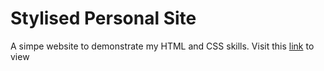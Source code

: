 # Stylised Personal Site
A simpe website to demonstrate my HTML and CSS skills. 
Visit this 
<a href="https://htmlpreview.github.io/?https://github.com/ioakeim-h/Hello/blob/main/Stylised%20Personal%20Site/index.html">link</a> 
to view
